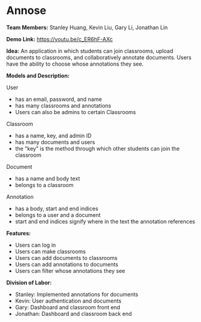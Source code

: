 # Annose

**Team Members:** Stanley Huang, Kevin Liu, Gary Li, Jonathan Lin

**Demo Link:** https://youtu.be/c_ER6hF-AXc

**Idea:** An application in which students can join classrooms, upload documents to classrooms, and collaboratively annotate documents. Users have the ability to choose whose annotations they see.


**Models and Description:**

User
* has an email, password, and name
* has many classrooms and annotations
* Users can also be admins to certain Classrooms

Classroom
* has a name, key, and admin ID
* has many documents and users
* the "key" is the method through which other students can join the classroom

Document
* has a name and body text
* belongs to a classroom

Annotation
* has a body, start and end indices
* belongs to a user and a document
* start and end indices signify where in the text the annotation references


**Features:**
* Users can log in
* Users can make classrooms
* Users can add documents to classrooms
* Users can add annotations to documents
* Users can filter whose annotations they see


**Division of Labor:**
* Stanley: Implemented annotations for documents
* Kevin: User authentication and documents
* Gary: Dashboard and classroom front end
* Jonathan: Dashboard and classroom back end
